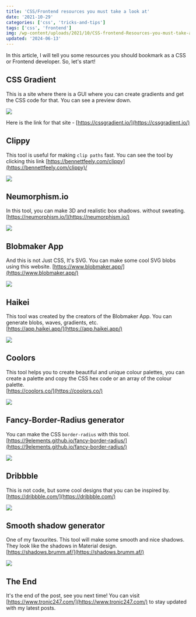 ```yaml
---
title: 'CSS/Frontend resources you must take a look at'
date: '2021-10-29'
categories: ['css', 'tricks-and-tips']
tags: ['css', 'frontend']
img: /wp-content/uploads/2021/10/CSS-frontend-Resources-you-must-take-a-look-at.png
updated: '2024-06-13'
---
```


In this article, I will tell you some resources you should bookmark as a CSS or Frontend developer. So, let's start!

## CSS Gradient

This is a site where there is a GUI where you can create gradients and get the CSS code for that. You can see a preview down.

![](https://user-images.githubusercontent.com/76736580/139233635-6c32b411-a36c-4163-b20f-764dd88f0af4.png)

Here is the link for that site - [https://cssgradient.io/](https://cssgradient.io/)

## Clippy

This tool is useful for making `clip paths` fast. You can see the tool by clicking this link [https://bennettfeely.com/clippy](https://bennettfeely.com/clippy)/

![](https://user-images.githubusercontent.com/76736580/139234329-6b94d563-965d-480c-a9cd-73a8dc7456cc.png)

## Neumorphism.io

In this tool, you can make 3D and realistic box shadows. without sweating. [https://neumorphism.io/](https://neumorphism.io/)

![](https://user-images.githubusercontent.com/76736580/139234924-733b4b19-c7d7-43da-bcfe-c5bb73668d3e.png)

## Blobmaker App

And this is not Just CSS, It's SVG. You can make some cool SVG blobs using this website. [https://www.blobmaker.app/](https://www.blobmaker.app/)

![](https://user-images.githubusercontent.com/76736580/139235128-adf0e274-1f1a-44eb-8682-1c49a85ae851.png)

## Haikei

This tool was created by the creators of the Blobmaker App. You can generate blobs, waves, gradients, etc.  
[https://app.haikei.app/](https://app.haikei.app/)

![](https://user-images.githubusercontent.com/76736580/139235677-5db6f5f9-b463-477b-9d68-b81845a0e4e8.png)

## Coolors

This tool helps you to create beautiful and unique colour palettes, you can create a palette and copy the CSS hex code or an array of the colour palette.  
[https://coolors.co/](https://coolors.co/)

![](https://user-images.githubusercontent.com/76736580/139236606-e1805254-9056-47ac-a2de-d2e6de4d690f.png)

## Fancy-Border-Radius generator

You can make the CSS `border-radius` with this tool. [https://9elements.github.io/fancy-border-radius/](https://9elements.github.io/fancy-border-radius/)

![](https://user-images.githubusercontent.com/76736580/139237432-99420a9e-662f-4f95-b87c-5214a3719140.png)

## Dribbble

This is not code, but some cool designs that you can be inspired by.  
[https://dribbble.com/](https://dribbble.com/)

![](https://user-images.githubusercontent.com/76736580/139237860-68bb7807-2d95-4b2f-9af3-dd9908e6cd03.png)

## Smooth shadow generator

One of my favourites. This tool will make some smooth and nice shadows. They look like the shadows in Material design.  
[https://shadows.brumm.af/](https://shadows.brumm.af/)

![](https://user-images.githubusercontent.com/76736580/139238531-808cb465-91a7-4162-8c78-3efef436e500.png)

## The End

It's the end of the post, see you next time! You can visit [https://www.tronic247.com/](https://www.tronic247.com/) to stay updated with my latest posts.
